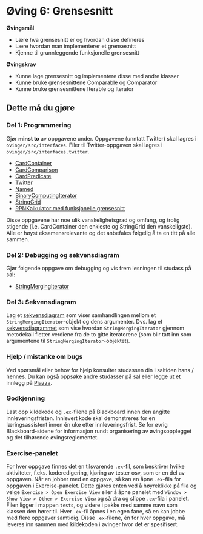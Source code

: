 # Øving 6: Grensesnitt

**Øvingsmål**
* Lære hva grensesnitt er og hvordan disse defineres
* Lære hvordan man implementerer et grensesnitt
* Kjenne til grunnleggende funksjonelle grensesnitt

**Øvingskrav**
* Kunne lage grensesnitt og implementere disse med andre klasser
* Kunne bruke grensesnittene Comparable<T> og Comparator<T>
* Kunne bruke grensesnittene Iterable<T> og Iterator<T>

## Dette må du gjøre
### Del 1: Programmering
Gjør **minst to** av oppgavene under. Oppgavene (unntatt Twitter) skal lagres i `ovinger/src/interfaces`. 
Filer til Twitter-oppgaven skal lagres i `ovinger/src/interfaces.twitter`.

* [CardContainer](./CardContainer.md) 
* [CardComparison](./CardComparison.md)
* [CardPredicate](./CardPredicate.md)
* [Twitter](./Twitter.md)
* [Named](./Named.md)
* [BinaryComputingIterator](./BinaryComputingIterator.md) 
* [StringGrid](./StringGrid.md)
* [RPNKalkulator med funksjonelle grensesnitt](./RPNCalc.md)

Disse oppgavene har noe ulik vanskelighetsgrad og omfang, og trolig stigende (i.e. CardContainer den enkleste og StringGrid den vanskeligste). 
Alle er høyst eksamensrelevante og det anbefales følgelig å ta en titt på alle sammen.

### Del 2: Debugging og sekvensdiagram
Gjør følgende oppgave om debugging og vis frem løsningen til studass på sal: 

*  [StringMergingIterator](./StringMergingIterator.md)

### Del 3: Sekvensdiagram
Lag et [sekvensdiagram](https://www.ntnu.no/wiki/display/tdt4100/Sekvensdiagrammer) som viser samhandlingen mellom et 
`StringMergingIterator`-objekt og dens argumenter. Dvs. lag et [sekvensdiagrammet](https://www.ntnu.no/wiki/display/tdt4100/Sekvensdiagrammer) 
som vise hvordan `StringMergingIterator` gjennom metodekall fletter verdiene fra de to gitte iteratorene (som blir tatt inn som argumentene til 
`StringMergingIterator`-objektet).

### Hjelp / mistanke om bugs

Ved spørsmål eller behov for hjelp konsulter studassen din i saltiden hans / hennes. Du kan også oppsøke andre studasser på sal eller legge ut et innlegg på [Piazza](https://piazza.com/).

### Godkjenning

Last opp kildekode og `.ex`-filene på Blackboard innen den angitte innleveringsfristen. Innlevert kode skal demonstreres for en læringsassistent innen én uke etter innleveringsfrist. Se for øvrig Blackboard-sidene for informasjon rundt organisering av øvingsopplegget og det tilhørende øvingsreglementet.

### Exercise-panelet

For hver oppgave finnes det en tilsvarende `.ex`-fil, som beskriver hvilke aktiviteter, f.eks. koderedigering, kjøring av tester osv, som er en del av oppgaven. Når en jobber med en oppgave, så kan en åpne `.ex`-fila for oppgaven i Exercise-panelet. Dette gjøres enten ved å høyreklikke på fila og velge `Exercise > Open Exercise View` eller å åpne panelet med `Window > Show View > Other > Exercise View` og så dra og slippe `.ex`-fila i panelet. Filen ligger i mappen `tests`, og videre i pakke med samme navn som klassen den hører til. Hver `.ex`-fil åpnes i en egen fane, så en kan jobbe med flere oppgaver samtidig. Disse `.ex`-filene, én for hver oppgave, må leveres inn sammen med kildekoden i øvinger hvor det er spesifisert.